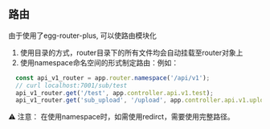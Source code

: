 ## 路由

由于使用了egg-router-plus, 可以使路由模块化

1.  使用目录的方式，router目录下的所有文件均会自动挂载至router对象上
2.  使用namespace命名空间的形式制定路由：例如：

``` javascript
  const api_v1_router = app.router.namespace('/api/v1');
  // curl localhost:7001/sub/test
  api_v1_router.get('/test', app.controller.api.v1.test);
  api_v1_router.get('sub_upload', '/upload', app.controller.api.v1.upload);
```

⚠️ 注意： 在使用namespace时，如需使用redirct，需要使用完整路径。